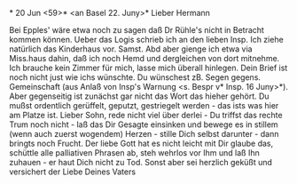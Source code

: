  <Stuttg>* 20 Jun <59>*
 <an Basel 22. Juny>*
Lieber Hermann

Bei Epples' wäre etwa noch zu sagen daß Dr Rühle's nicht in Betracht kommen können. Ueber das Logis schrieb ich an den lieben Insp. Ich ziehe natürlich das Kinderhaus vor. Samst. Abd aber gienge ich etwa via Miss.haus dahin, daß ich noch Hemd und dergleichen von dort mitnehme. Ich brauche kein Zimmer für mich, lasse mich überall hinlegen. Dein Brief ist noch nicht just wie ichs wünschte. Du wünschest zB. Segen gegens. Gemeinschaft (aus Anlaß von Insp's Warnung <s. Bespr v* Insp. 16 Juny>*). Aber gegenseitig ist zunächst gar nicht das Wort das hieher gehört. Du mußst ordentlich gerüffelt, geputzt, gestriegelt werden - das ists was hier am Platze ist. Lieber Sohn, rede nicht viel über derlei - Du triffst das rechte Trum noch nicht - laß das Dir Gesagte einsinken und bewege es in stillem (wenn auch zuerst wogendem) Herzen - stille Dich selbst darunter - dann bringts noch Frucht. Der liebe Gott hat es nicht leicht mit Dir glaube das, schüttle alle palliativen Phrasen ab, steh wehrlos vor Ihm und laß Ihn zuhauen - er haut Dich nicht zu Tod. Sonst aber sei herzlich geküßt und versichert der Liebe  Deines Vaters

